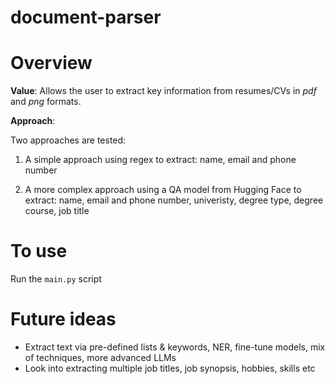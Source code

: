 # document-parser

# Overview

**Value**: Allows the user to extract key information from resumes/CVs in *pdf* and *png* formats.

**Approach**:

Two approaches are tested:

1) A simple approach using regex to extract: name, email and phone number

2) A more complex approach using a QA model from Hugging Face to extract: name, email and phone number, univeristy, degree type, degree course, job title


# To use

Run the `main.py` script

# Future ideas
- Extract text via pre-defined lists & keywords, NER, fine-tune models, mix of techniques, more advanced LLMs
- Look into extracting multiple job titles, job synopsis, hobbies, skills etc
